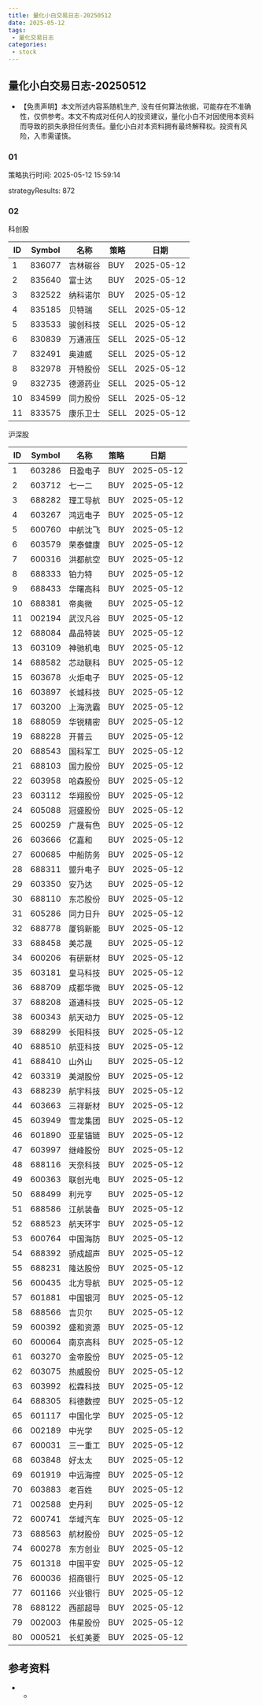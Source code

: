 ```yaml
---
title: 量化小白交易日志-20250512
date: 2025-05-12
tags:
 - 量化交易日志
categories: 
 - stock
---
```


## 量化小白交易日志-20250512

- 【免责声明】本文所述内容系随机生产, 没有任何算法依据，可能存在不准确性，仅供参考。本文不构成对任何人的投资建议，量化小白不对因使用本资料而导致的损失承担任何责任。量化小白对本资料拥有最终解释权。投资有风险，入市需谨慎。

### 01

策略执行时间: 2025-05-12 15:59:14

strategyResults: 872

### 02

科创股

|ID|Symbol|名称|策略|日期|
| ---- | ---- | ---- | ---- | ---- |
|1|836077|吉林碳谷|BUY|2025-05-12|
|2|835640|富士达|BUY|2025-05-12|
|3|832522|纳科诺尔|BUY|2025-05-12|
|4|835185|贝特瑞|SELL|2025-05-12|
|5|833533|骏创科技|SELL|2025-05-12|
|6|830839|万通液压|SELL|2025-05-12|
|7|832491|奥迪威|SELL|2025-05-12|
|8|832978|开特股份|SELL|2025-05-12|
|9|832735|德源药业|SELL|2025-05-12|
|10|834599|同力股份|SELL|2025-05-12|
|11|833575|康乐卫士|SELL|2025-05-12|

沪深股

|ID|Symbol|名称|策略|日期|
| ---- | ---- | ---- | ---- | ---- |
|1|603286|日盈电子|BUY|2025-05-12|
|2|603712|七一二|BUY|2025-05-12|
|3|688282|理工导航|BUY|2025-05-12|
|4|603267|鸿远电子|BUY|2025-05-12|
|5|600760|中航沈飞|BUY|2025-05-12|
|6|603579|荣泰健康|BUY|2025-05-12|
|7|600316|洪都航空|BUY|2025-05-12|
|8|688333|铂力特|BUY|2025-05-12|
|9|688433|华曙高科|BUY|2025-05-12|
|10|688381|帝奥微|BUY|2025-05-12|
|11|002194|武汉凡谷|BUY|2025-05-12|
|12|688084|晶品特装|BUY|2025-05-12|
|13|603109|神驰机电|BUY|2025-05-12|
|14|688582|芯动联科|BUY|2025-05-12|
|15|603678|火炬电子|BUY|2025-05-12|
|16|603897|长城科技|BUY|2025-05-12|
|17|603200|上海洗霸|BUY|2025-05-12|
|18|688059|华锐精密|BUY|2025-05-12|
|19|688228|开普云|BUY|2025-05-12|
|20|688543|国科军工|BUY|2025-05-12|
|21|688103|国力股份|BUY|2025-05-12|
|22|603958|哈森股份|BUY|2025-05-12|
|23|603112|华翔股份|BUY|2025-05-12|
|24|605088|冠盛股份|BUY|2025-05-12|
|25|600259|广晟有色|BUY|2025-05-12|
|26|603666|亿嘉和|BUY|2025-05-12|
|27|600685|中船防务|BUY|2025-05-12|
|28|688311|盟升电子|BUY|2025-05-12|
|29|603350|安乃达|BUY|2025-05-12|
|30|688110|东芯股份|BUY|2025-05-12|
|31|605286|同力日升|BUY|2025-05-12|
|32|688778|厦钨新能|BUY|2025-05-12|
|33|688458|美芯晟|BUY|2025-05-12|
|34|600206|有研新材|BUY|2025-05-12|
|35|603181|皇马科技|BUY|2025-05-12|
|36|688709|成都华微|BUY|2025-05-12|
|37|688208|道通科技|BUY|2025-05-12|
|38|600343|航天动力|BUY|2025-05-12|
|39|688299|长阳科技|BUY|2025-05-12|
|40|688510|航亚科技|BUY|2025-05-12|
|41|688410|山外山|BUY|2025-05-12|
|42|603319|美湖股份|BUY|2025-05-12|
|43|688239|航宇科技|BUY|2025-05-12|
|44|603663|三祥新材|BUY|2025-05-12|
|45|603949|雪龙集团|BUY|2025-05-12|
|46|601890|亚星锚链|BUY|2025-05-12|
|47|603997|继峰股份|BUY|2025-05-12|
|48|688116|天奈科技|BUY|2025-05-12|
|49|600363|联创光电|BUY|2025-05-12|
|50|688499|利元亨|BUY|2025-05-12|
|51|688586|江航装备|BUY|2025-05-12|
|52|688523|航天环宇|BUY|2025-05-12|
|53|600764|中国海防|BUY|2025-05-12|
|54|688392|骄成超声|BUY|2025-05-12|
|55|688231|隆达股份|BUY|2025-05-12|
|56|600435|北方导航|BUY|2025-05-12|
|57|601881|中国银河|BUY|2025-05-12|
|58|688566|吉贝尔|BUY|2025-05-12|
|59|600392|盛和资源|BUY|2025-05-12|
|60|600064|南京高科|BUY|2025-05-12|
|61|603270|金帝股份|BUY|2025-05-12|
|62|603075|热威股份|BUY|2025-05-12|
|63|603992|松霖科技|BUY|2025-05-12|
|64|688305|科德数控|BUY|2025-05-12|
|65|601117|中国化学|BUY|2025-05-12|
|66|002189|中光学|BUY|2025-05-12|
|67|600031|三一重工|BUY|2025-05-12|
|68|603848|好太太|BUY|2025-05-12|
|69|601919|中远海控|BUY|2025-05-12|
|70|603883|老百姓|BUY|2025-05-12|
|71|002588|史丹利|BUY|2025-05-12|
|72|600741|华域汽车|BUY|2025-05-12|
|73|688563|航材股份|BUY|2025-05-12|
|74|600278|东方创业|BUY|2025-05-12|
|75|601318|中国平安|BUY|2025-05-12|
|76|600036|招商银行|BUY|2025-05-12|
|77|601166|兴业银行|BUY|2025-05-12|
|78|688122|西部超导|BUY|2025-05-12|
|79|002003|伟星股份|BUY|2025-05-12|
|80|000521|长虹美菱|BUY|2025-05-12|

## 参考资料

- -